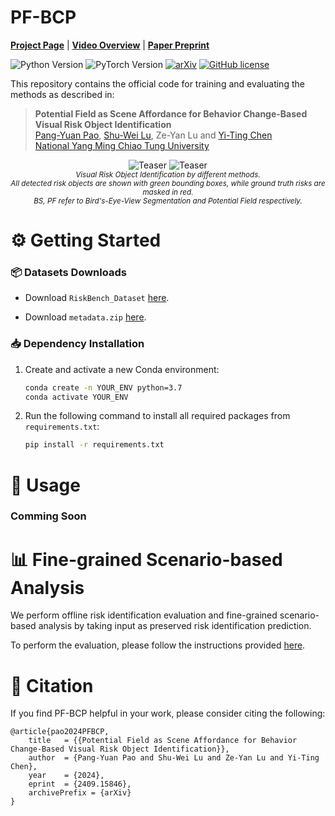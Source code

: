 # PF-BCP

  [**Project Page**](https://hcis-lab.github.io/PF-BCP/) 
| [**Video Overview**](https://www.youtube.com/watch?v=7Een9DPa9ms)
| [**Paper Preprint**](https://arxiv.org/abs/2409.15846)

![Python Version](https://img.shields.io/badge/PyThon-3.7-blue.svg)
![PyTorch Version](https://img.shields.io/badge/PyTorch-1.8.0-EE4C2C.svg)
[![arXiv](https://img.shields.io/badge/arXiv-2409.15846-b31b1b.svg)](https://arxiv.org/abs/2409.15846)
[![GitHub license](https://img.shields.io/badge/License-GPL_Version_3.0-808080.svg)](./LICENSE)


This repository contains the official code for training and evaluating the methods as described in:

<!-- ## 📋 Overview
![PF+BCP](images/teaser.png)
<img src="images/teaser.png" alt="PF+BCP" width="500"/>

**Authors:**
[**Pang-Yuan Pao**](https://github.com/WaywayPao/),
[**Shu-Wei Lu**](https://www.linkedin.com/in/shu-wei-lu/),
**Ze-Yan Lu**,
[**Yi-Ting Chen**](https://sites.google.com/site/yitingchen0524)

**Affiliation: [National Yang Ming Chiao Tung University](https://www.nycu.edu.tw/nycu/en/index)** -->


> **Potential Field as Scene Affordance for Behavior Change-Based Visual Risk Object Identification** <br/>
> [Pang-Yuan Pao](https://github.com/WaywayPao/),
[Shu-Wei Lu](https://www.linkedin.com/in/shu-wei-lu/),
Ze-Yan Lu and
[Yi-Ting Chen](https://sites.google.com/site/yitingchen0524) <br/>
> [National Yang Ming Chiao Tung University](https://www.nycu.edu.tw/nycu/en/index)


<p align="center">
    <img src="images/10_s-2_0_c_sr_sl_1_0_WetSunset_high_.gif" alt="Teaser">
    <img src="images/10_s-6_0_p_j_f_1_j_MidRainSunset_low_.gif" alt="Teaser">
    <br/>
    <sub><em> Visual Risk Object Identification by different methods. <br/>
    All detected risk objects are shown with green bounding boxes, while ground truth risks are masked in red. <br/>
    BS, PF refer to Bird's-Eye-View Segmentation and Potential Field respectively.
    </em></sub>
</p>



# ⚙️ Getting Started

### 📦 Datasets Downloads
* Download `RiskBench_Dataset` [here](https://nycu1-my.sharepoint.com/:f:/g/personal/ychen_m365_nycu_edu_tw/EviA5ovlh6hPo_ZXEPQjxAQB2R3vNubk3HM1u4ib1VdPFA?e=WHEWdm).

* Download `metadata.zip` [here](./ROI_demo/metatdata.zip).


### 📥 Dependency Installation
1. Create and activate a new Conda environment:
    ```bash
    conda create -n YOUR_ENV python=3.7
    conda activate YOUR_ENV
    ```

2. Run the following command to install all required packages from ``requirements.txt``:
    ```bash
    pip install -r requirements.txt
    ```

# 🚀 Usage
### Comming Soon


# 📊 Fine-grained Scenario-based Analysis

We perform offline risk identification evaluation and fine-grained scenario-based analysis by taking input as preserved risk identification prediction. 


To perform the evaluation, please follow the instructions provided [here](./ROI_demo).


# 📄 Citation
If you find PF-BCP helpful in your work, please consider citing the following:
```
@article{pao2024PFBCP,
    title   = {{Potential Field as Scene Affordance for Behavior Change-Based Visual Risk Object Identification}},
    author  = {Pang-Yuan Pao and Shu-Wei Lu and Ze-Yan Lu and Yi-Ting Chen},
    year    = {2024},
    eprint  = {2409.15846},
    archivePrefix = {arXiv}
}
```

<!-- # 📜 License

This project is licensed under the [GPL-3.0 LICENSE](./LICENSE). -->



